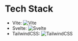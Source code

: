 # Tech Stack

- Vite: ![Vite](https://raw.githubusercontent.com/simple-icons/simple-icons/develop/icons/vite.svg)
- Svelte: ![Svelte](https://raw.githubusercontent.com/simple-icons/simple-icons/develop/icons/svelte.svg)
- TailwindCSS: ![TailwindCSS](https://raw.githubusercontent.com/simple-icons/simple-icons/develop/icons/tailwindcss.svg)
